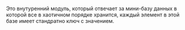 Это внутуренний модуль, который отвечает за мини-базу данных
в которой все в хаотичном порядке хранится, каждый элемент
в этой базе имеет стандратно ключ с значением.
